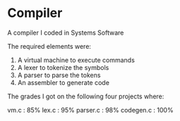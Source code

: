 # Compiler
A compiler I coded in Systems Software

The required elements were:
  1. A virtual machine to execute commands
  2. A lexer to tokenize the symbols
  3. A parser to parse the tokens
  4. An assembler to generate code

The grades I got on the following four projects where:

vm.c : 85%
lex.c : 95%
parser.c : 98%
codegen.c : 100%
